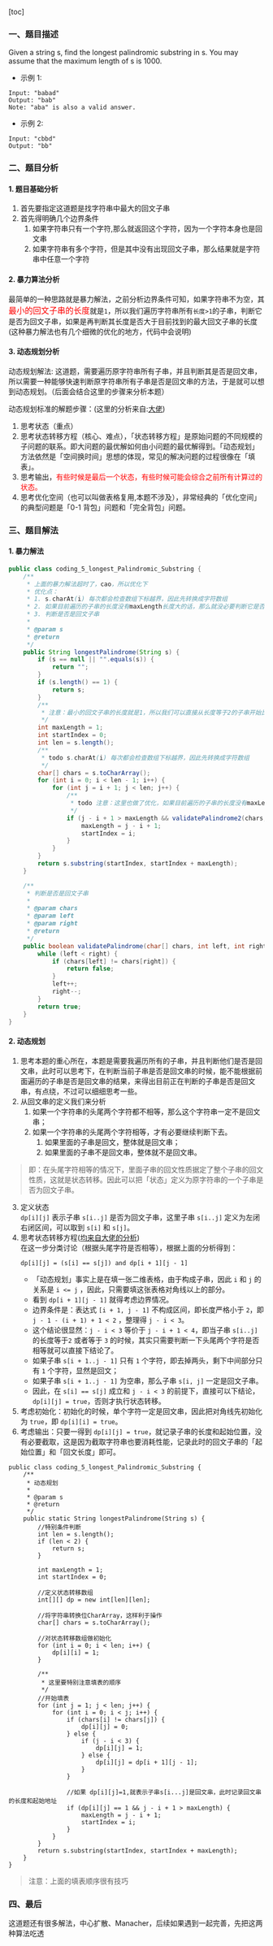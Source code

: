 [toc]

### 一、题目描述

Given a string s, find the longest palindromic substring in s. You may assume that the maximum length of s is 1000.
- 示例 1:
```
Input: "babad"
Output: "bab"
Note: "aba" is also a valid answer.
```
- 示例 2:
```
Input: "cbbd"
Output: "bb"
```

### 二、题目分析

#### 1. 题目基础分析 

1. 首先要指定这道题是找字符串中最大的回文子串
2. 首先得明确几个边界条件
   1. 如果字符串只有一个字符,那么就返回这个字符，因为一个字符本身也是回文串
   2. 如果字符串有多个字符，但是其中没有出现回文子串，那么结果就是字符串中任意一个字符

#### 2. 暴力算法分析

最简单的一种思路就是暴力解法，之前分析边界条件可知，如果字符串不为空，其<font size = 3 color = red>最小的回文子串的长度</font>就是`1`，所以我们遍历字符串所有`长度>1`的子串，判断它是否为回文子串，如果是再判断其长度是否大于目前找到的最大回文子串的长度(这种暴力解法也有几个细微的优化的地方，代码中会说明)

#### 3. 动态规划分析

动态规划解法: 这道题，需要遍历原字符串所有子串，并且判断其是否是回文串，所以需要一种能够快速判断原字符串所有子串是否是回文串的方法，于是就可以想到动态规划。（后面会结合这里的步骤来分析本题）

动态规划标准的解题步骤：(这里的分析来自:[大佬](https://leetcode-cn.com/problems/longest-palindromic-substring/solution/zhong-xin-kuo-san-dong-tai-gui-hua-by-liweiwei1419/))
1. 思考状态（重点）
2. 思考状态转移方程（核心、难点），「状态转移方程」是原始问题的不同规模的子问题的联系。即大问题的最优解如何由小问题的最优解得到。「动态规划」方法依然是「空间换时间」思想的体现，常见的解决问题的过程很像在「填表」。
3. 思考输出，<font color = red>有些时候是最后一个状态，有些时候可能会综合之前所有计算过的状态。</font>
4. 思考优化空间（也可以叫做表格复用,本题不涉及），非常经典的「优化空间」的典型问题是「0-1 背包」问题和「完全背包」问题。

### 三、题目解法

#### 1. 暴力解法
```java
public class coding_5_longest_Palindromic_Substring {
    /**
     * 上面的暴力解法超时了，cao，所以优化下
     * 优化点：
     * 1. s.charAt(i) 每次都会检查数组下标越界，因此先转换成字符数组
     * 2. 如果目前遍历的子串的长度没有maxLength长度大的话，那么就没必要判断它是否是回文串了，因为判断了也是白判断，我们是要找最大的回文串（这里是最主要的优化点，因为避免了很多次重复比较）
     * 3. 判断是否是回文子串
     *
     * @param s
     * @return
     */
    public String longestPalindrome(String s) {
        if (s == null || "".equals(s)) {
            return "";
        }
        if (s.length() == 1) {
            return s;
        }
        /**
         * 注意：最小的回文子串的长度就是1，所以我们可以直接从长度等于2的子串开始比较
         */
        int maxLength = 1;
        int startIndex = 0;
        int len = s.length();
        /**
         * todo s.charAt(i) 每次都会检查数组下标越界，因此先转换成字符数组
         */
        char[] chars = s.toCharArray();
        for (int i = 0; i < len - 1; i++) {
            for (int j = i + 1; j < len; j++) {
                /**
                 * todo 注意：这里也做了优化，如果目前遍历的子串的长度没有maxLength长度大的化，那么就没必要比较它了，因为比较了也是白比较
                 */
                if (j - i + 1 > maxLength && validatePalindrome2(chars, i, j)) {
                    maxLength = j - i + 1;
                    startIndex = i;
                }
            }
        }
        return s.substring(startIndex, startIndex + maxLength);
    }

    /**
     * 判断是否是回文子串
     *
     * @param chars
     * @param left
     * @param right
     * @return
     */
    public boolean validatePalindrome(char[] chars, int left, int right) {
        while (left < right) {
            if (chars[left] != chars[right]) {
                return false;
            }
            left++;
            right--;
        }
        return true;
    }
}

```
#### 2. 动态规划

1. 思考本题的重心所在，本题是需要我遍历所有的子串，并且判断他们是否是回文串，此时可以思考下，在判断当前子串是否是回文串的时候，能不能根据前面遍历的子串是否是回文串的结果，来得出目前正在判断的子串是否是回文串，有点绕，不过可以细细思考一些。
2. 从回文串的定义我们来分析
    1. 如果一个字符串的头尾两个字符都不相等，那么这个字符串一定不是回文串；
    2. 如果一个字符串的头尾两个字符相等，才有必要继续判断下去。
        1. 如果里面的子串是回文，整体就是回文串；
        2. 如果里面的子串不是回文串，整体就不是回文串。
> 即：在头尾字符相等的情况下，里面子串的回文性质据定了整个子串的回文性质，这就是状态转移。因此可以把「状态」定义为原字符串的一个子串是否为回文子串。
3. 定义状态<br/>`dp[i][j]` 表示子串 `s[i..j]` 是否为回文子串，这里子串 `s[i..j]` 定义为左闭右闭区间，可以取到 `s[i]` 和 `s[j]`。
4. 思考状态转移方程([均来自大佬的分析](https://leetcode-cn.com/problems/longest-palindromic-substring/solution/zhong-xin-kuo-san-dong-tai-gui-hua-by-liweiwei1419/))<br/>在这一步分类讨论（根据头尾字符是否相等），根据上面的分析得到：
    ```
    dp[i][j] = (s[i] == s[j]) and dp[i + 1][j - 1]
    ```
    - 「动态规划」事实上是在填一张二维表格，由于构成子串，因此 `i` 和 `j` 的关系是 `i <= j` ，因此，只需要填这张表格对角线以上的部分。
    - 看到 `dp[i + 1][j - 1]` 就得考虑边界情况。
    - 边界条件是：表达式 `[i + 1, j - 1]` 不构成区间，即长度严格小于 `2`，即 `j - 1 - (i + 1) + 1 < 2` ，整理得 `j - i < 3`。
    - 这个结论很显然：`j - i < 3` 等价于 `j - i + 1 < 4`，即当子串 `s[i..j]` 的长度等于`2` 或者等于 `3` 的时候，其实只需要判断一下头尾两个字符是否相等就可以直接下结论了。
    - 如果子串 `s[i + 1..j - 1]` 只有 `1` 个字符，即去掉两头，剩下中间部分只有 `1` 个字符，显然是回文；
    - 如果子串 `s[i + 1..j - 1]` 为空串，那么子串 `s[i, j]` 一定是回文子串。
    - 因此，在 `s[i] == s[j]` 成立和 `j - i < 3` 的前提下，直接可以下结论，`dp[i][j] = true`，否则才执行状态转移。
5. 考虑初始化：初始化的时候，单个字符一定是回文串，因此把对角线先初始化为 `true`，即 `dp[i][i] = true`。
6. 考虑输出：只要一得到 `dp[i][j] = true`，就记录子串的长度和起始位置，没有必要截取，这是因为截取字符串也要消耗性能，记录此时的回文子串的「起始位置」和「回文长度」即可。

```
public class coding_5_longest_Palindromic_Substring {
    /**
     * 动态规划
     *
     * @param s
     * @return
     */
    public static String longestPalindrome(String s) {
        //特别条件判断
        int len = s.length();
        if (len < 2) {
            return s;
        }

        int maxLength = 1;
        int startIndex = 0;

        //定义状态转移数组
        int[][] dp = new int[len][len];

        //将字符串转换位CharArray，这样利于操作
        char[] chars = s.toCharArray();

        //对状态转移数组做初始化
        for (int i = 0; i < len; i++) {
            dp[i][i] = 1;
        }

        /**
         * 这里要特别注意填表的顺序
         */
        //开始填表
        for (int j = 1; j < len; j++) {
            for (int i = 0; i < j; i++) {
                if (chars[i] != chars[j]) {
                    dp[i][j] = 0;
                } else {
                    if (j - i < 3) {
                        dp[i][j] = 1;
                    } else {
                        dp[i][j] = dp[i + 1][j - 1];
                    }
                }

                //如果 dp[i][j]=1,就表示子串s[i...j]是回文串，此时记录回文串的长度和起始地址
                if (dp[i][j] == 1 && j - i + 1 > maxLength) {
                    maxLength = j - i + 1;
                    startIndex = i;
                }
            }
        }
        return s.substring(startIndex, startIndex + maxLength);
    }
}

```
> 注意：上面的填表顺序很有技巧

### 四、最后

这道题还有很多解法，中心扩散、Manacher，后续如果遇到一起完善，先把这两种算法吃透

